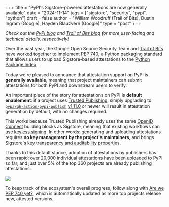 +++
title = "PyPI's Sigstore-powered attestations are now generally available"
date = "2024-11-14"
tags = ["sigstore", "security", "pypi", "python"]
draft = false
author = "William Woodruff (Trail of Bits), Dustin Ingram (Google), Hayden Blauzvern (Google)"
type = "post"
+++

*Check out the [PyPI blog] and [Trail of Bits blog] for more user-facing and
technical details, respectively!*

Over the past year, the Google Open Source Security Team
and [Trail of Bits] have worked together to implement [PEP 740],
a Python packaging standard that allows users to upload Sigstore-based
attestations to the [Python Package Index].

Today we're pleased to announce that attestation support on PyPI is
**generally available**, meaning that project maintainers
can submit attestations for both PyPI and downstream users to verify.

An important piece of the story for attestations on PyPI is
**default enablement**: if a project uses [Trusted Publishing],
simply upgrading to [`pypa/gh-action-pypi-publish`] [v1.11.0] or newer will result
in attestation generation by default, with no changes required.

This works because Trusted Publishing already uses the same [OpenID Connect]
building blocks as Sigstore, meaning that existing workflows can use
[keyless signing]. In other words: generating and uploading attestations
requires **no key management by the project's maintainers**, and brings
Sigstore's key [transparency and auditability properties].

Thanks to this default stance, adoption of attestations by publishers has been
rapid: over 20,000 individual attestations have been uploaded to PyPI so far,
and just over 5% of the top 360 projects are already publishing attestations:

![](/images/pep740.png)

To keep track of the ecosystem's overall progress, follow along with
[Are we PEP 740 yet?], which is automatically updated as more top projects
release new, attested versions.

[PyPI blog]: https://blog.pypi.org/posts/2024-11-13-pypi-now-supports-digital-attestations.md

[Trail of Bits blog]: https://blog.trailofbits.com/2024/11/14/attestations-a-new-generation-of-signatures-on-pypi

[Trail of Bits]: https://www.trailofbits.com/

[PEP 740]: https://peps.python.org/pep-0740/

[Python Package Index]: https://pypi.org

[Trusted Publishing]: https://docs.pypi.org/trusted-publishers/

[`pypa/gh-action-pypi-publish`]: https://github.com/pypa/gh-action-pypi-publish

[v1.11.0]: https://github.com/pypa/gh-action-pypi-publish/releases/tag/v1.11.0

[Are we PEP 740 yet?]: https://trailofbits.github.io/are-we-pep740-yet/

[OpenID Connect]: https://openid.net/developers/how-connect-works/

[keyless signing]: https://docs.sigstore.dev/cosign/signing/overview/

[transparency and auditability properties]: https://docs.sigstore.dev/logging/overview/
